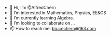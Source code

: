 - 👋 Hi, I’m @AlfredChern
- 👀 I’m interested in Mathematics, Physics, EE&CS
- 🌱 I’m currently learning Algebra.
- 💞️ I’m looking to collaborate on ...
- 📫 How to reach me: brucechern@163.com

<!---
AlfredChern/AlfredChern is a ✨ special ✨ repository because its `README.md` (this file) appears on your GitHub profile.
You can click the Preview link to take a look at your changes.
--->
